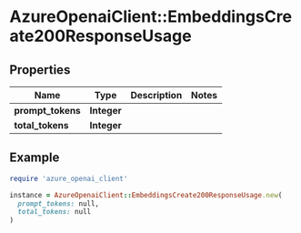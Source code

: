 # AzureOpenaiClient::EmbeddingsCreate200ResponseUsage

## Properties

| Name | Type | Description | Notes |
| ---- | ---- | ----------- | ----- |
| **prompt_tokens** | **Integer** |  |  |
| **total_tokens** | **Integer** |  |  |

## Example

```ruby
require 'azure_openai_client'

instance = AzureOpenaiClient::EmbeddingsCreate200ResponseUsage.new(
  prompt_tokens: null,
  total_tokens: null
)
```

